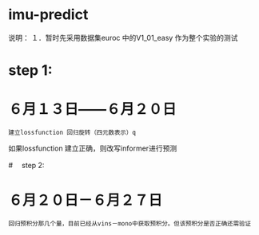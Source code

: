 # imu-predict

说明：
	１．暂时先采用数据集euroc 中的V1_01_easy 作为整个实验的测试
	

#   step 1:
#	６月１３日——６月２０日
	建立lossfunction 回归旋转（四元数表示）q
如果lossfunction 建立正确，则改写informer进行预测


#　 step 2:
#       ６月２０日－６月２７日
	回归预积分那几个量，目前已经从vins－mono中获取预积分。但该预积分是否正确还需验证




